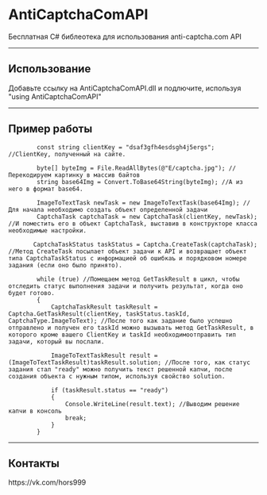 # AntiCaptchaComAPI
Бесплатная C# библеотека для использования anti-captcha.com API
<hr>
<h2>Использование</h2>
      Добавьте ссылку на AntiCaptchaComAPI.dll и подлючите, используя "using AntiCaptchaComAPI"
<hr>
<h2>Пример работы</h2>

            const string clientKey = "dsaf3gfh4esdsgh4j5ergs"; //ClientKey, полученный на сайте.

            byte[] byteImg = File.ReadAllBytes(@"E/captcha.jpg"); //Перекодируем картинку в массив байтов
            string base64Img = Convert.ToBase64String(byteImg); //А из него в формат base64.

            ImageToTextTask newTask = new ImageToTextTask(base64Img); //Для начала необходимо создать объект определенной задачи
            CaptchaTask captchaTask = new CaptchaTask(clientKey, newTask); //И поместить его в объект CaptchaTask, выставив в конструкторе класса необходимые настройки.

           CaptchaTaskStatus taskStatus = Captcha.CreateTask(captchaTask); //Метод CreateTask посылает объект задачи к API и возвращает объект типа CaptchaTaskStatus с информацией об ошибкаъ и порядковом номере задания (если оно было принято).

            while (true) //Помещаем метод GetTaskResult в цикл, чтобы отследить статус выполнения задачи и получить результат, когда оно будет готово.
            {
                CaptchaTaskResult taskResult = Captcha.GetTaskResult(clientKey, taskStatus.taskId, CaptchaType.ImageToText); //После того как задание было успешно отправлено и получен его taskId можно вызывать метод GetTaskResult, в которого кроме вашего ClientKey и taskId необходимоотправить тип задачи, который вы послали.

                ImageToTextTaskResult result = (ImageToTextTaskResult)taskResult.solution; //После того, как статус задания стал "ready" можно получить текст решенной капчи, после создания объекта с нужным типом, используя свойство solution.

                if (taskResult.status == "ready")
                {
                    Console.WriteLine(result.text); //Выводим решение капчи в консоль
                    break;
                }
            }
          
<hr>
 <h2>Контакты</h2>
https://vk.com/hors999

